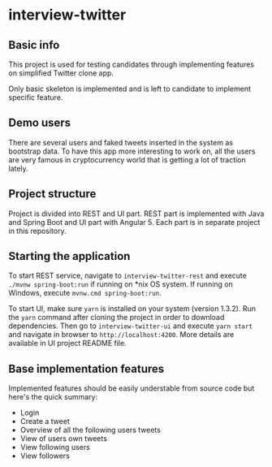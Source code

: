 # interview-twitter

## Basic info 
This project is used for testing candidates through implementing features on simplified Twitter clone app.

Only basic skeleton is implemented and is left to candidate to implement specific feature.

## Demo users

There are several users and faked tweets inserted in the system as bootstrap data. 
To have this app more interesting to work on, all the users are very famous in cryptocurrency world that is getting a lot of traction lately.

## Project structure

Project is divided into REST and UI part.
REST part is implemented with Java and Spring Boot and UI part with Angular 5.
Each part is in separate project in this repository.

## Starting the application
To start REST service, navigate to `interview-twitter-rest` and execute `./mvnw spring-boot:run` if running on *nix OS system.
If running on Windows, execute `mvnw.cmd spring-boot:run`.

To start UI, make sure `yarn` is installed on your system (version 1.3.2). 
Run the `yarn` command after cloning the project in order to download dependencies.
Then go to `interview-twitter-ui` and execute `yarn start` and navigate in browser to `http://localhost:4200`. 
More details are available in UI project README file.

## Base implementation features

Implemented features should be easily understable from source code but here's the quick summary:

- Login
- Create a tweet
- Overview of all the following users tweets
- View of users own tweets
- View following users
- View followers

